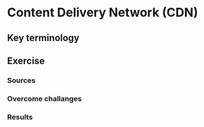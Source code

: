 # Content Delivery Network (CDN) 

## Key terminology



## Exercise



### Sources



### Overcome challanges



### Results

